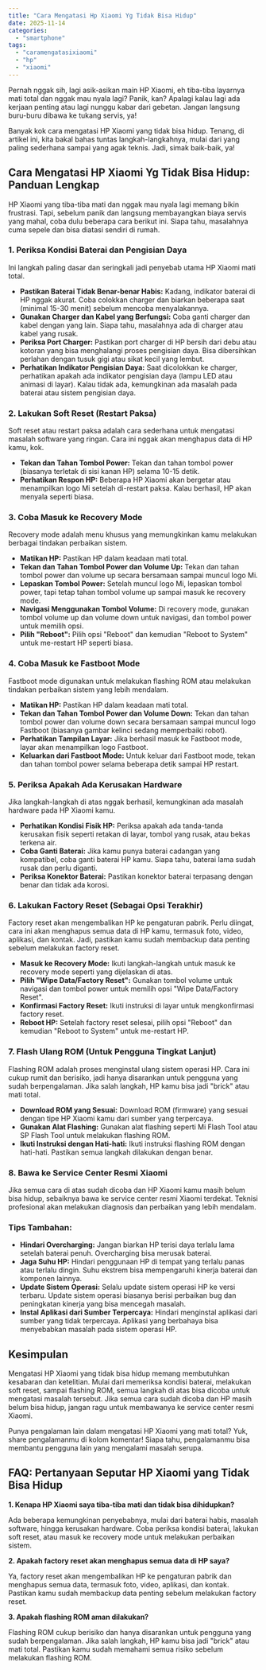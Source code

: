 ```yaml
---
title: "Cara Mengatasi Hp Xiaomi Yg Tidak Bisa Hidup"
date: 2025-11-14
categories: 
  - "smartphone"
tags: 
  - "caramengatasixiaomi"
  - "hp"
  - "xiaomi"
---
```


Pernah nggak sih, lagi asik-asikan main HP Xiaomi, eh tiba-tiba layarnya mati total dan nggak mau nyala lagi? Panik, kan? Apalagi kalau lagi ada kerjaan penting atau lagi nunggu kabar dari gebetan. Jangan langsung buru-buru dibawa ke tukang servis, ya!

Banyak kok cara mengatasi HP Xiaomi yang tidak bisa hidup. Tenang, di artikel ini, kita bakal bahas tuntas langkah-langkahnya, mulai dari yang paling sederhana sampai yang agak teknis. Jadi, simak baik-baik, ya!

## Cara Mengatasi HP Xiaomi Yg Tidak Bisa Hidup: Panduan Lengkap

HP Xiaomi yang tiba-tiba mati dan nggak mau nyala lagi memang bikin frustrasi. Tapi, sebelum panik dan langsung membayangkan biaya servis yang mahal, coba dulu beberapa cara berikut ini. Siapa tahu, masalahnya cuma sepele dan bisa diatasi sendiri di rumah.

### 1\. Periksa Kondisi Baterai dan Pengisian Daya

Ini langkah paling dasar dan seringkali jadi penyebab utama HP Xiaomi mati total.

- **Pastikan Baterai Tidak Benar-benar Habis:** Kadang, indikator baterai di HP nggak akurat. Coba colokkan charger dan biarkan beberapa saat (minimal 15-30 menit) sebelum mencoba menyalakannya.
- **Gunakan Charger dan Kabel yang Berfungsi:** Coba ganti charger dan kabel dengan yang lain. Siapa tahu, masalahnya ada di charger atau kabel yang rusak.
- **Periksa Port Charger:** Pastikan port charger di HP bersih dari debu atau kotoran yang bisa menghalangi proses pengisian daya. Bisa dibersihkan perlahan dengan tusuk gigi atau sikat kecil yang lembut.
- **Perhatikan Indikator Pengisian Daya:** Saat dicolokkan ke charger, perhatikan apakah ada indikator pengisian daya (lampu LED atau animasi di layar). Kalau tidak ada, kemungkinan ada masalah pada baterai atau sistem pengisian daya.

### 2\. Lakukan Soft Reset (Restart Paksa)

Soft reset atau restart paksa adalah cara sederhana untuk mengatasi masalah software yang ringan. Cara ini nggak akan menghapus data di HP kamu, kok.

- **Tekan dan Tahan Tombol Power:** Tekan dan tahan tombol power (biasanya terletak di sisi kanan HP) selama 10-15 detik.
- **Perhatikan Respon HP:** Beberapa HP Xiaomi akan bergetar atau menampilkan logo Mi setelah di-restart paksa. Kalau berhasil, HP akan menyala seperti biasa.

### 3\. Coba Masuk ke Recovery Mode

Recovery mode adalah menu khusus yang memungkinkan kamu melakukan berbagai tindakan perbaikan sistem.

- **Matikan HP:** Pastikan HP dalam keadaan mati total.
- **Tekan dan Tahan Tombol Power dan Volume Up:** Tekan dan tahan tombol power dan volume up secara bersamaan sampai muncul logo Mi.
- **Lepaskan Tombol Power:** Setelah muncul logo Mi, lepaskan tombol power, tapi tetap tahan tombol volume up sampai masuk ke recovery mode.
- **Navigasi Menggunakan Tombol Volume:** Di recovery mode, gunakan tombol volume up dan volume down untuk navigasi, dan tombol power untuk memilih opsi.
- **Pilih "Reboot":** Pilih opsi "Reboot" dan kemudian "Reboot to System" untuk me-restart HP seperti biasa.

### 4\. Coba Masuk ke Fastboot Mode

Fastboot mode digunakan untuk melakukan flashing ROM atau melakukan tindakan perbaikan sistem yang lebih mendalam.

- **Matikan HP:** Pastikan HP dalam keadaan mati total.
- **Tekan dan Tahan Tombol Power dan Volume Down:** Tekan dan tahan tombol power dan volume down secara bersamaan sampai muncul logo Fastboot (biasanya gambar kelinci sedang memperbaiki robot).
- **Perhatikan Tampilan Layar:** Jika berhasil masuk ke Fastboot mode, layar akan menampilkan logo Fastboot.
- **Keluarkan dari Fastboot Mode:** Untuk keluar dari Fastboot mode, tekan dan tahan tombol power selama beberapa detik sampai HP restart.

### 5\. Periksa Apakah Ada Kerusakan Hardware

Jika langkah-langkah di atas nggak berhasil, kemungkinan ada masalah hardware pada HP Xiaomi kamu.

- **Perhatikan Kondisi Fisik HP:** Periksa apakah ada tanda-tanda kerusakan fisik seperti retakan di layar, tombol yang rusak, atau bekas terkena air.
- **Coba Ganti Baterai:** Jika kamu punya baterai cadangan yang kompatibel, coba ganti baterai HP kamu. Siapa tahu, baterai lama sudah rusak dan perlu diganti.
- **Periksa Konektor Baterai:** Pastikan konektor baterai terpasang dengan benar dan tidak ada korosi.

### 6\. Lakukan Factory Reset (Sebagai Opsi Terakhir)

Factory reset akan mengembalikan HP ke pengaturan pabrik. Perlu diingat, cara ini akan menghapus semua data di HP kamu, termasuk foto, video, aplikasi, dan kontak. Jadi, pastikan kamu sudah membackup data penting sebelum melakukan factory reset.

- **Masuk ke Recovery Mode:** Ikuti langkah-langkah untuk masuk ke recovery mode seperti yang dijelaskan di atas.
- **Pilih "Wipe Data/Factory Reset":** Gunakan tombol volume untuk navigasi dan tombol power untuk memilih opsi "Wipe Data/Factory Reset".
- **Konfirmasi Factory Reset:** Ikuti instruksi di layar untuk mengkonfirmasi factory reset.
- **Reboot HP:** Setelah factory reset selesai, pilih opsi "Reboot" dan kemudian "Reboot to System" untuk me-restart HP.

### 7\. Flash Ulang ROM (Untuk Pengguna Tingkat Lanjut)

Flashing ROM adalah proses menginstal ulang sistem operasi HP. Cara ini cukup rumit dan berisiko, jadi hanya disarankan untuk pengguna yang sudah berpengalaman. Jika salah langkah, HP kamu bisa jadi "brick" atau mati total.

- **Download ROM yang Sesuai:** Download ROM (firmware) yang sesuai dengan tipe HP Xiaomi kamu dari sumber yang terpercaya.
- **Gunakan Alat Flashing:** Gunakan alat flashing seperti Mi Flash Tool atau SP Flash Tool untuk melakukan flashing ROM.
- **Ikuti Instruksi dengan Hati-hati:** Ikuti instruksi flashing ROM dengan hati-hati. Pastikan semua langkah dilakukan dengan benar.

### 8\. Bawa ke Service Center Resmi Xiaomi

Jika semua cara di atas sudah dicoba dan HP Xiaomi kamu masih belum bisa hidup, sebaiknya bawa ke service center resmi Xiaomi terdekat. Teknisi profesional akan melakukan diagnosis dan perbaikan yang lebih mendalam.

### Tips Tambahan:

- **Hindari Overcharging:** Jangan biarkan HP terisi daya terlalu lama setelah baterai penuh. Overcharging bisa merusak baterai.
- **Jaga Suhu HP:** Hindari penggunaan HP di tempat yang terlalu panas atau terlalu dingin. Suhu ekstrem bisa mempengaruhi kinerja baterai dan komponen lainnya.
- **Update Sistem Operasi:** Selalu update sistem operasi HP ke versi terbaru. Update sistem operasi biasanya berisi perbaikan bug dan peningkatan kinerja yang bisa mencegah masalah.
- **Instal Aplikasi dari Sumber Terpercaya:** Hindari menginstal aplikasi dari sumber yang tidak terpercaya. Aplikasi yang berbahaya bisa menyebabkan masalah pada sistem operasi HP.

## Kesimpulan

Mengatasi HP Xiaomi yang tidak bisa hidup memang membutuhkan kesabaran dan ketelitian. Mulai dari memeriksa kondisi baterai, melakukan soft reset, sampai flashing ROM, semua langkah di atas bisa dicoba untuk mengatasi masalah tersebut. Jika semua cara sudah dicoba dan HP masih belum bisa hidup, jangan ragu untuk membawanya ke service center resmi Xiaomi.

Punya pengalaman lain dalam mengatasi HP Xiaomi yang mati total? Yuk, share pengalamanmu di kolom komentar! Siapa tahu, pengalamanmu bisa membantu pengguna lain yang mengalami masalah serupa.

## FAQ: Pertanyaan Seputar HP Xiaomi yang Tidak Bisa Hidup

**1\. Kenapa HP Xiaomi saya tiba-tiba mati dan tidak bisa dihidupkan?**

Ada beberapa kemungkinan penyebabnya, mulai dari baterai habis, masalah software, hingga kerusakan hardware. Coba periksa kondisi baterai, lakukan soft reset, atau masuk ke recovery mode untuk melakukan perbaikan sistem.

**2\. Apakah factory reset akan menghapus semua data di HP saya?**

Ya, factory reset akan mengembalikan HP ke pengaturan pabrik dan menghapus semua data, termasuk foto, video, aplikasi, dan kontak. Pastikan kamu sudah membackup data penting sebelum melakukan factory reset.

**3\. Apakah flashing ROM aman dilakukan?**

Flashing ROM cukup berisiko dan hanya disarankan untuk pengguna yang sudah berpengalaman. Jika salah langkah, HP kamu bisa jadi "brick" atau mati total. Pastikan kamu sudah memahami semua risiko sebelum melakukan flashing ROM.
